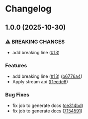# Changelog

## 1.0.0 (2025-10-30)


### ⚠ BREAKING CHANGES

* add breaking line ([#13](https://github.com/Omochice/tataku-processor-deepl/issues/13))

### Features

* add breaking line ([#13](https://github.com/Omochice/tataku-processor-deepl/issues/13)) ([b6776a4](https://github.com/Omochice/tataku-processor-deepl/commit/b6776a4ffb29ab156793022e7a1978f967634c88))
* Apply stream api ([f1eede8](https://github.com/Omochice/tataku-processor-deepl/commit/f1eede82838ac947aa4bd8c702d36816bb3be44d))


### Bug Fixes

* fix job to generate docs ([ce314bd](https://github.com/Omochice/tataku-processor-deepl/commit/ce314bdfb426983cc50f84108f1e837b8788c54c))
* fix job to generate docs ([7154591](https://github.com/Omochice/tataku-processor-deepl/commit/7154591450ec96000e20f23ef22422d16881bec4))
